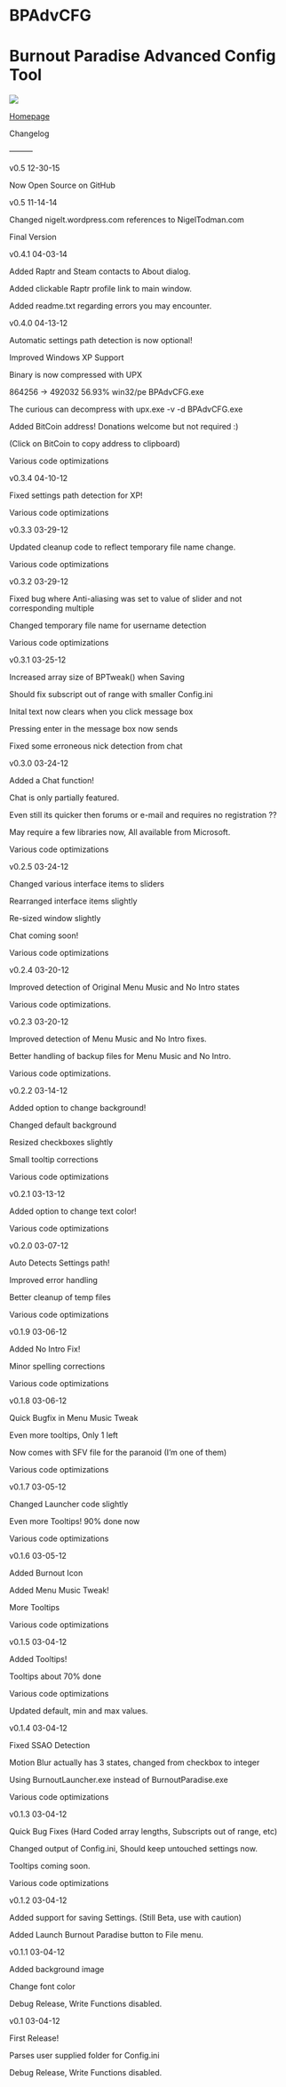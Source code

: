 # BPAdvCFG
# Burnout Paradise Advanced Config Tool

<img src="http://i.imgur.com/18Eybuz.png">

<a href="http://www.nigeltodman.com/2014/04/03/bpadvcfg-burnout-paradise-advanced-config-tool-v0-4-1-final-version/">Homepage</a>

Changelog

———

v0.5 12-30-15

Now Open Source on GitHub



v0.5 11-14-14

Changed nigelt.wordpress.com references to NigelTodman.com

Final Version



v0.4.1 04-03-14

Added Raptr and Steam contacts to About dialog.

Added clickable Raptr profile link to main window.

Added readme.txt regarding errors you may encounter.



v0.4.0 04-13-12

Automatic settings path detection is now optional!

Improved Windows XP Support

Binary is now compressed with UPX

864256 -> 492032 56.93% win32/pe BPAdvCFG.exe

The curious can decompress with upx.exe -v -d BPAdvCFG.exe

Added BitCoin address! Donations welcome but not required :)

(Click on BitCoin to copy address to clipboard)

Various code optimizations



v0.3.4 04-10-12

Fixed settings path detection for XP!

Various code optimizations



v0.3.3 03-29-12

Updated cleanup code to reflect temporary file name change.

Various code optimizations



v0.3.2 03-29-12

Fixed bug where Anti-aliasing was set to value of slider and not corresponding multiple

Changed temporary file name for username detection

Various code optimizations



v0.3.1 03-25-12

Increased array size of BPTweak() when Saving

Should fix subscript out of range with smaller Config.ini

Inital text now clears when you click message box

Pressing enter in the message box now sends

Fixed some erroneous nick detection from chat



v0.3.0 03-24-12

Added a Chat function!

Chat is only partially featured.

Even still its quicker then forums or e-mail and requires no registration ??

May require a few libraries now, All available from Microsoft.

Various code optimizations



v0.2.5 03-24-12

Changed various interface items to sliders

Rearranged interface items slightly

Re-sized window slightly

Chat coming soon!

Various code optimizations



v0.2.4 03-20-12

Improved detection of Original Menu Music and No Intro states

Various code optimizations.



v0.2.3 03-20-12

Improved detection of Menu Music and No Intro fixes.

Better handling of backup files for Menu Music and No Intro.

Various code optimizations.



v0.2.2 03-14-12

Added option to change background!

Changed default background

Resized checkboxes slightly

Small tooltip corrections

Various code optimizations



v0.2.1 03-13-12

Added option to change text color!

Various code optimizations



v0.2.0 03-07-12

Auto Detects Settings path!

Improved error handling

Better cleanup of temp files

Various code optimizations



v0.1.9 03-06-12

Added No Intro Fix!

Minor spelling corrections

Various code optimizations



v0.1.8 03-06-12

Quick Bugfix in Menu Music Tweak

Even more tooltips, Only 1 left

Now comes with SFV file for the paranoid (I’m one of them)

Various code optimizations



v0.1.7 03-05-12

Changed Launcher code slightly

Even more Tooltips! 90% done now

Various code optimizations



v0.1.6 03-05-12

Added Burnout Icon

Added Menu Music Tweak!

More Tooltips

Various code optimizations



v0.1.5 03-04-12

Added Tooltips!

Tooltips about 70% done

Various code optimizations

Updated default, min and max values.



v0.1.4 03-04-12

Fixed SSAO Detection

Motion Blur actually has 3 states, changed from checkbox to integer

Using BurnoutLauncher.exe instead of BurnoutParadise.exe

Various code optimizations



v0.1.3 03-04-12

Quick Bug Fixes (Hard Coded array lengths, Subscripts out of range, etc)

Changed output of Config.ini, Should keep untouched settings now.

Tooltips coming soon.

Various code optimizations



v0.1.2 03-04-12

Added support for saving Settings. (Still Beta, use with caution)

Added Launch Burnout Paradise button to File menu.



v0.1.1 03-04-12

Added background image

Change font color

Debug Release, Write Functions disabled.



v0.1 03-04-12

First Release!

Parses user supplied folder for Config.ini

Debug Release, Write Functions disabled.
